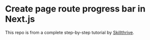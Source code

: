 # Create page route progress bar in Next.js

This repo is from a complete step-by-step tutorial by [Skillthrive](https://youtu.be/Xz2Z8xKH-R0).
